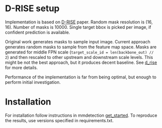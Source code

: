 # D-RISE setup
Implementation is based on [D-RISE](https://arxiv.org/pdf/2006.03204.pdf) paper.
Random mask resolution is (16, 16). Number of masks is 10000.
Single target bbox is picked per image, if confident prediction is available.

Original work generates masks to sample input image. 
Current approach generates random masks to sample from the feature map space. 
Masks are generated for middle FPN scale (`target_scale_id = len(backbone_out) // 2`) 
and then rescaled to other upstream and downstream scale levels. 
This might be not the best approach, but it produces decent baseline. 
See [d_rise](d_rise.py) for more details.

Performance of the implementation is far from being optimal, but enough to perform initial investigation.

# Installation
For installation follow instructions in mmdetection [get_started](https://mmdetection.readthedocs.io/en/latest/get_started.html).
To reproduce the results, use versions specified in requirements.txt.
